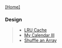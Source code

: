 [[Home]](https://github.com/anicksaha/uplift/blob/master/codes-leetcode/README.md)

### Design

> - [LRU Cache](https://leetcode.com/problems/lru-cache/description/)
> - [My Calendar III](https://leetcode.com/problems/my-calendar-iii/description/)
> - [Shuffle an Array](https://leetcode.com/problems/shuffle-an-array/description/)
